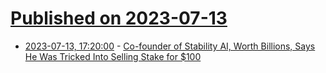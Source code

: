 # [Published on 2023-07-13](index.md)

* [2023-07-13, 17:20:00](https://slashdot.org/story/23/07/13/1718232/co-founder-of-stability-ai-worth-billions-says-he-was-tricked-into-selling-stake-for-100?utm_source=rss1.0mainlinkanon&utm_medium=feed) - [Co-founder of Stability AI, Worth Billions, Says He Was Tricked Into Selling Stake for $100](https://slashdot.org/story/23/07/13/1718232/co-founder-of-stability-ai-worth-billions-says-he-was-tricked-into-selling-stake-for-100?utm_source=rss1.0mainlinkanon&utm_medium=feed)
